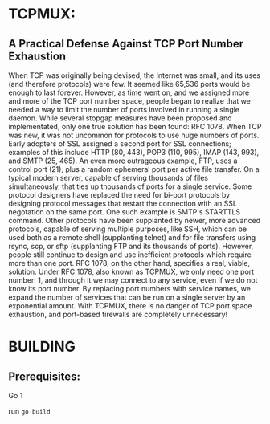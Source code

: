TCPMUX:
===
A Practical Defense Against TCP Port Number Exhaustion
---

When TCP was originally being devised, the Internet was small, and its uses (and therefore protocols) were few. It seemed like 65,536 ports would be enough to last forever. However, as time went on, and we assigned more and more of the TCP port number space, people began to realize that we needed a way to limit the number of ports involved in running a single daemon. While several stopgap measures have been proposed and implementated, only one true solution has been found: RFC 1078.
When TCP was new, it was not uncommon for protocols to use huge numbers of ports. Early adopters of SSL assigned a second port for SSL connections; examples of this include HTTP (80, 443), POP3 (110, 995), IMAP (143, 993), and SMTP (25, 465). An even more outrageous example, FTP, uses a control port (21), plus a random ephemeral port per active file transfer. On a typical modern server, capable of serving thousands of files simultaneously, that ties up thousands of ports for a single service.
Some protocol designers have replaced the need for bi-port protocols by designing protocol messages that restart the connection with an SSL negotation on the same port. One such example is SMTP's STARTTLS command. Other protocols have been supplanted by newer, more advanced protocols, capable of serving multiple purposes, like SSH, which can be used both as a remote shell (supplanting telnet) and for file transfers using rsync, scp, or sftp (supplanting FTP and its thousands of ports). However, people still continue to design and use inefficient protocols which require more than one port.
RFC 1078, on the other hand, specifies a real, viable, solution. Under RFC 1078, also known as TCPMUX, we only need one port number: 1, and through it we may connect to any service, even if we do not know its port number. By replacing port numbers with service names, we expand the number of services that can be run on a single server by an exponential amount. With TCPMUX, there is no danger of TCP port space exhaustion, and port-based firewalls are completely unnecessary!



BUILDING
===
Prerequisites:
---
Go 1

run `go build`

